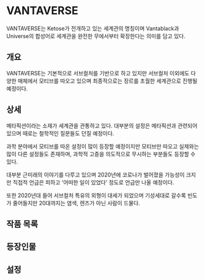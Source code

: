 # VANTAVERSE
VANTAVERSE는 Ketose가 전개하고 있는 세계관의 명칭이며 Vantablack과 Universe의 합성어로 세계관을 완전한 무에서부터 확장한다는 의미를 담고 있다.

## 개요
VANTAVERSE는 기본적으로 서브컬처를 기반으로 하고 있지만 서브컬처 이외에도 다양한 매체에서 모티브를 따오고 있으며 최종적으로는 장르를 초월한 세계관으로 진행될 예정이다.

## 상세
메타픽션이라는 소재가 세계관을 관통하고 있다. 대부분의 설정은 메타픽션과 관련되어 있으며 때로는 철학적인 질문들도 던질 예정이다.

과학 분야에서 모티브를 따온 설정이 많이 등장할 예정이지만 모티브만 따오고 실제와는 많이 다른 설정들도 존재하며, 과학적 고증을 의도적으로 무시하는 부분들도 등장할 수 있다.

대부분 근미래의 이야기를 다루고 있으며 2020년에 코로나가 벌어졌을 가능성이 크지만 직접적 언급은 피하고 '어떠한 일이 있었다' 정도로 언급만 나올 예정이다.

또한 2020년대 들어 서브컬처 특유의 외형이 대세가 되었으며 기성세대로 갈수록 빈도가 줄어들지만 20대까지는 염색, 렌즈가 아닌 사람이 드물다.

## 작품 목록

## 등장인물

## 설정
